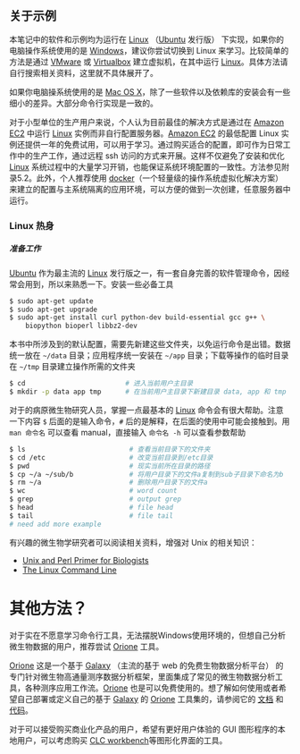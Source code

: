 ## 关于示例

本笔记中的软件和示例均为运行在 [Linux][] （[Ubuntu][] 发行版） 下实现，如果你的电脑操作系统使用的是 [Windows](http://windows.microsoft.com)，建议你尝试切换到 Linux 来学习。比较简单的方法是通过 [VMware](http://www.vmware.com/) 或 [Virtualbox](https://www.virtualbox.org/) 建立虚拟机，在其中运行 [Linux][]。具体方法请自行搜索相关资料，这里就不具体展开了。

如果你电脑操系统使用的是 [Mac OS X](https://www.apple.com/osx/)，除了一些软件以及依赖库的安装会有一些细小的差异。大部分命令行实现是一致的。

对于小型单位的生产用户来说，个人认为目前最佳的解决方式是通过在 [Amazon EC2][] 中运行 [Linux][] 实例而非自行配置服务器。[Amazon EC2][] 的最低配置 Linux 实例还提供一年的免费试用，可以用于学习。通过购买适合的配置，即可作为日常工作中的生产工作，通过远程 ssh 访问的方式来开展。这样不仅避免了安装和优化 [Linux][] 系统过程中的大量学习开销，也能保证系统环境配置的一致性。方法参见附录5.2。此外，个人推荐使用 [docker][]（一个轻量级的操作系统虚拟化解决方案） 来建立的配置与主系统隔离的应用环境，可以方便的做到一次创建，任意服务器中运行。

### Linux 热身

##### 准备工作
[Ubuntu][] 作为最主流的 [Linux][] 发行版之一，有一套自身完善的软件管理命令，因经常会用到，所以来熟悉一下。安装一些必备工具
```bash
$ sudo apt-get update
$ sudo apt-get upgrade
$ sudo apt-get install curl python-dev build-essential gcc g++ \
    biopython bioperl libbz2-dev
```

本书中所涉及到的默认配置，需要先新建这些文件夹，以免运行命令是出错。数据统一放在 `~/data` 目录；应用程序统一安装在 `~/app` 目录；下载等操作的临时目录在 `~/tmp` 目录建立操作所需的文件夹
```bash
$ cd                         # 进入当前用户主目录
$ mkdir -p data app tmp      # 在当前用户主目录下新建目录 data, app 和 tmp
```

对于的病原微生物研究人员，掌握一点最基本的 [Linux][] 命令会有很大帮助。注意一下内容 `$` 后面的是输入命令，`#` 后的是解释，在后面的使用中可能会接触到。用 `man 命令名` 可以查看 manual，直接输入 `命令名 -h` 可以查看参数帮助

```bash
$ ls                          # 查看当前目录下的文件夹
$ cd /etc                     # 改变当前目录到/etc目录
$ pwd                         # 现实当前所在目录的路径
$ cp ~/a ~/sub/b              # 将用户目录下的文件a复制到sub子目录下命名为b
$ rm ~/a                      # 删除用户目录下的文件a
$ wc                          # word count
$ grep                        # output grep
$ head                        # file head
$ tail                        # file tail
# need add more example
```

有兴趣的微生物学研究者可以阅读相关资料，增强对 Unix 的相关知识：
* [Unix and Perl Primer for Biologists](http://korflab.ucdavis.edu/Unix_and_Perl/current.html)
* [The Linux Command Line](http://billie66.github.io/TLCL/book/zh/)

# 其他方法？

对于实在不愿意学习命令行工具，无法摆脱Windows使用环境的，但想自己分析微生物数据的用户，推荐尝试 [Orione][] 工具。

[Orione][] 这是一个基于 [Galaxy][] （主流的基于 web 的免费生物数据分析平台） 的专门针对微生物高通量测序数据分析框架，里面集成了常见的微生物数据分析工具，各种测序应用工作流。[Orione][] 也是可以免费使用的。想了解如何使用或者希望自己部署或定义自己的基于 [Galaxy][] 的 [Orione][] 工具集的，请参阅它的 [文档](http://orione-documentation.readthedocs.org/) 和 [代码](https://bitbucket.org/crs4/orione-tools)。

对于可以接受购买商业化产品的用户，希望有更好用户体验的 GUI 图形程序的本地用户，可以考虑购买 [CLC workbench](http://www.clcbio.com/products/clc-genomics-workbench/)等图形化界面的工具。

[Linux]: http://www.linux.com/ "Linux"
[Illumina]: http://www.illumina.com/ "Illumina"
[MiSeq]: http://www.illumina.com/search.ilmn?search=MiSeq&Pg=1&ilmn_search_btn.x=1 "MiSeq"
[gitbook]: http://www.gitbook.io/ "Git Book"
[Open Source]: http://opensource.org/ "开源思想"
[Linux]: http://www.linux.com/ "Linux"
[Ubuntu]: http://www.ubuntu.com/ "Ubuntu"
[Amazon EC2]: http://aws.amazon.com/cn/ec2/ "Amazon EC2 Service"
[Orione]: http://orione.crs4.it/ "A framework for microbiology ngs data analysis"
[Galaxy]: http://galaxyproject.org/ "Galaxy is an open, web-based platform for data intensive biomedical research"
[docker]: http://
